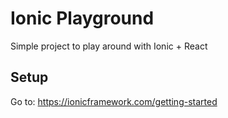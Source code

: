 # Ionic Playground
Simple project to play around with Ionic + React

## Setup
Go to: https://ionicframework.com/getting-started
